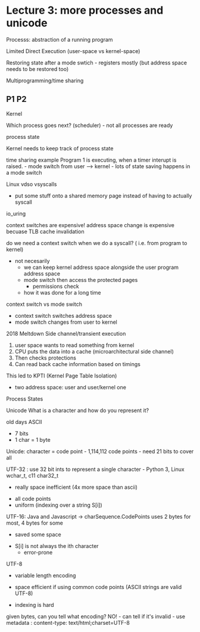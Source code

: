 # Lecture 3: more processes and unicode

Processs: abstraction of a running program

Limited Direct Execution (user-space vs kernel-space)

Restoring state after a mode swtich
    - registers mostly (but address space needs to be restored too)

Multiprogramming/time sharing

P1
P2
---
Kernel

Which process goes next? (scheduler)
    - not all processes are ready

process state

Kernel needs to keep track of process state


time sharing example
Program 1 is executing, when a timer interupt is raised.
    - mode switch from user --> kernel
    - lots of state saving happens in a mode switch

Linux
vdso
vsyscalls
- put some stuff onto a shared memory page instead of having to actually syscall

io_uring

context switches are expensive!
address space change is expensive becuase TLB cache invalidation

do we need a context switch when we do a syscall?
( i.e. from program to kernel)
- not necesarily
    - we can keep kernel address space alongside the user program address space
    - mode switch then access the protected pages
        - permissions check
    - how it was done for a long time

context switch vs mode switch
- context switch switches address space
- mode switch changes from user to kernel

2018 Meltdown Side channel/transient execution
1. user space wants to read something from kernel
2. CPU puts the data into a cache (microarchitectural side channel)
3. Then checks protections
4. Can read back cache information based on timings

This led to KPTI (Kernel Page Table Isolation)
- two address space: user and user/kernel one

Process States


Unicode
What is a character and how do you represent it?

old days ASCII
- 7 bits
- 1 char = 1 byte

Unicde: character = code point
    - 1,114,112 code points
    - need 21 bits to cover all
    
UTF-32 : use 32 bit ints to represent a single character - Python 3, Linux wchar_t, c11 char32_t
- really space inefficient (4x more space than ascii)
+ all code points
+ uniform (indexing over a string S[i])

UTF-16: Java and Javascript -> charSequence.CodePoints
    uses 2 bytes for most, 4 bytes for some
+ saved some space
- S[i] is not always the ith character
    - error-prone 

UTF-8
- variable length encoding
+ space efficient if using common code points (ASCII strings are valid UTF-8)
- indexing is hard

given bytes, can you tell what encoding? NO!
    - can tell if it's invalid
    - use metadata : content-type: text/html;charset=UTF-8



